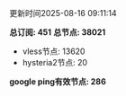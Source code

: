 更新时间2025-08-16 09:11:14

**总订阅: 451**
**总节点: 38021**
- vless节点: 13620
- hysteria2节点: 20

**google ping有效节点: 286**
